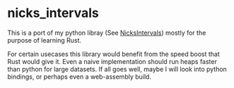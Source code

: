 # nicks_intervals

This is a port of my python libray (See [NicksIntervals](https://github.com/thehappycheese/NicksIntervals)) mostly for the purpose of learning Rust. 

For certain usecases this library would benefit from the speed boost that Rust would give it. Even a naive implementation should run heaps faster than python for large datasets. If all goes well, maybe I will look into python bindings, or perhaps even a web-assembly build.
